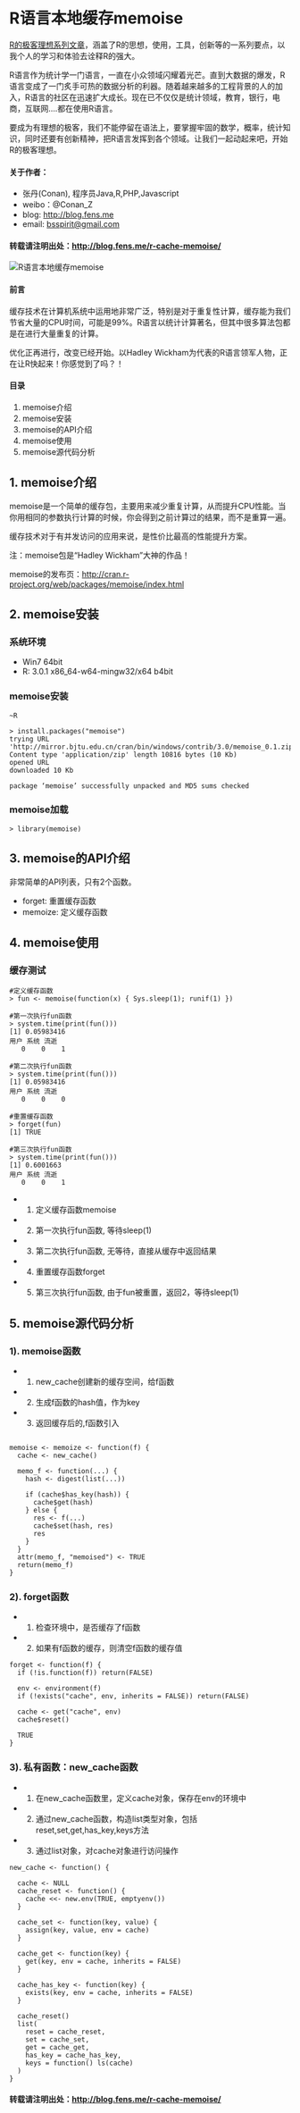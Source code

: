 R语言本地缓存memoise
========

[R的极客理想系列文章](http://blog.fens.me/series-r/)，涵盖了R的思想，使用，工具，创新等的一系列要点，以我个人的学习和体验去诠释R的强大。

R语言作为统计学一门语言，一直在小众领域闪耀着光芒。直到大数据的爆发，R语言变成了一门炙手可热的数据分析的利器。随着越来越多的工程背景的人的加入，R语言的社区在迅速扩大成长。现在已不仅仅是统计领域，教育，银行，电商，互联网….都在使用R语言。

要成为有理想的极客，我们不能停留在语法上，要掌握牢固的数学，概率，统计知识，同时还要有创新精神，把R语言发挥到各个领域。让我们一起动起来吧，开始R的极客理想。

#### 关于作者：

* 张丹(Conan), 程序员Java,R,PHP,Javascript
* weibo：@Conan_Z
* blog: http://blog.fens.me
* email: bsspirit@gmail.com

#### 转载请注明出处：http://blog.fens.me/r-cache-memoise/

![R语言本地缓存memoise](http://blog.fens.me/wp-content/uploads/2013/11/memoise-r.png)

#### 前言

缓存技术在计算机系统中运用地非常广泛，特别是对于重复性计算，缓存能为我们节省大量的CPU时间，可能是99%。R语言以统计计算著名，但其中很多算法包都是在进行大量重复的计算。

优化正再进行，改变已经开始。以Hadley Wickham为代表的R语言领军人物，正在让R快起来！你感觉到了吗？！

#### 目录

1. memoise介绍
2. memoise安装
3. memoise的API介绍
4. memoise使用
5. memoise源代码分析

## 1. memoise介绍

memoise是一个简单的缓存包，主要用来减少重复计算，从而提升CPU性能。当你用相同的参数执行计算的时候，你会得到之前计算过的结果，而不是重算一遍。

缓存技术对于有并发访问的应用来说，是性价比最高的性能提升方案。

注：memoise包是“Hadley Wickham”大神的作品！

memoise的发布页：http://cran.r-project.org/web/packages/memoise/index.html

## 2. memoise安装

### 系统环境

* Win7 64bit
* R: 3.0.1 x86_64-w64-mingw32/x64 b4bit

### memoise安装

```{bash}
~R

> install.packages("memoise")
trying URL 'http://mirror.bjtu.edu.cn/cran/bin/windows/contrib/3.0/memoise_0.1.zip'
Content type 'application/zip' length 10816 bytes (10 Kb)
opened URL
downloaded 10 Kb

package ‘memoise’ successfully unpacked and MD5 sums checked
```

### memoise加载

```{bash}
> library(memoise)
```

## 3. memoise的API介绍

非常简单的API列表，只有2个函数。

* forget: 重置缓存函数
* memoize: 定义缓存函数

## 4. memoise使用

### 缓存测试

```{bash}
#定义缓存函数
> fun <- memoise(function(x) { Sys.sleep(1); runif(1) })

#第一次执行fun函数
> system.time(print(fun()))
[1] 0.05983416
用户 系统 流逝 
   0    0    1

#第二次执行fun函数 
> system.time(print(fun()))
[1] 0.05983416
用户 系统 流逝 
   0    0    0 

#重置缓存函数
> forget(fun)
[1] TRUE

#第三次执行fun函数 
> system.time(print(fun()))
[1] 0.6001663
用户 系统 流逝 
   0    0    1 
```

* 1. 定义缓存函数memoise
* 2. 第一次执行fun函数, 等待sleep(1)
* 3. 第二次执行fun函数, 无等待，直接从缓存中返回结果
* 4. 重置缓存函数forget
* 5. 第三次执行fun函数, 由于fun被重置，返回2，等待sleep(1)

## 5. memoise源代码分析

### 1). memoise函数

* 1. new_cache创建新的缓存空间，给f函数
* 2. 生成f函数的hash值，作为key
* 3. 返回缓存后的,f函数引入

```{bash}

memoise <- memoize <- function(f) {
  cache <- new_cache()
  
  memo_f <- function(...) {
    hash <- digest(list(...))
    
    if (cache$has_key(hash)) {
      cache$get(hash)
    } else {
      res <- f(...)
      cache$set(hash, res)
      res
    }
  }
  attr(memo_f, "memoised") <- TRUE
  return(memo_f)
}
```

### 2). forget函数

* 1. 检查环境中，是否缓存了f函数
* 2. 如果有f函数的缓存，则清空f函数的缓存值

```{bash}
forget <- function(f) {
  if (!is.function(f)) return(FALSE)
  
  env <- environment(f)
  if (!exists("cache", env, inherits = FALSE)) return(FALSE)
  
  cache <- get("cache", env)
  cache$reset()
  
  TRUE
}
```

### 3). 私有函数：new_cache函数

* 1. 在new_cache函数里，定义cache对象，保存在env的环境中
* 2. 通过new_cache函数，构造list类型对象，包括reset,set,get,has_key,keys方法
* 3. 通过list对象，对cache对象进行访问操作

```{bash}
new_cache <- function() {
  
  cache <- NULL
  cache_reset <- function() {
    cache <<- new.env(TRUE, emptyenv())
  }
  
  cache_set <- function(key, value) {
    assign(key, value, env = cache)
  }
  
  cache_get <- function(key) {
    get(key, env = cache, inherits = FALSE)
  }
  
  cache_has_key <- function(key) {
    exists(key, env = cache, inherits = FALSE)
  }
  
  cache_reset()
  list(
    reset = cache_reset, 
    set = cache_set, 
    get = cache_get,
    has_key = cache_has_key,
    keys = function() ls(cache)
  )
}
```

#### 转载请注明出处：http://blog.fens.me/r-cache-memoise/

